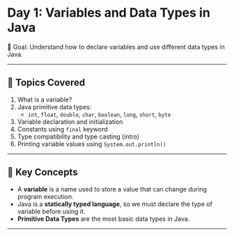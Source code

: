 # Day 1: Variables and Data Types in Java

🎯 Goal: Understand how to declare variables and use different data types in Java.

---

## 📘 Topics Covered

1. What is a variable?
2. Java primitive data types:
   - `int`, `float`, `double`, `char`, `boolean`, `long`, `short`, `byte`
3. Variable declaration and initialization
4. Constants using `final` keyword
5. Type compatibility and type casting (intro)
6. Printing variable values using `System.out.println()`

---

## 🧠 Key Concepts

- A **variable** is a name used to store a value that can change during program execution.
- Java is a **statically typed language**, so we must declare the type of variable before using it.
- **Primitive Data Types** are the most basic data types in Java.

---
